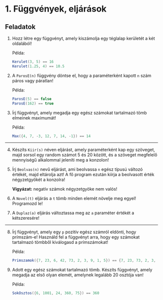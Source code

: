 # 1. Függvények, eljárások

## Feladatok

1. Hozz létre egy függvényt, amely kiszámolja egy téglalap kerületét a két oldalából!

    Példa:
    ```cs
    Kerulet(3, 5) == 16
    Kerulet(1.25, 4) == 10.5
    ```

2. A `ParosE(n)` függvény döntse el, hogy a paraméterként kapott `n` szám páros vagy páratlan!

    Példa:
    ```cs
    ParosE(5) == false
    ParosE(162) == true
    ```

3. Írj függvényt, amely megadja egy egész számokat tartalmazó tömb elmeinek maximumát!
    
    Példa:
    ``` cs
    Max({4, 7, -3, 12, 7, 14, -1}) == 14
    ```

---

4. Készíts `Kiir(s)` néven eljárást, amely paraméterként kap egy szöveget, majd sorsol egy random számot 5 és 20 között, és a szöveget megfelelő mennyiségű alkalommal jeleníti meg a konzolon!

5. Írj `Beolvas(n)` nevű eljárást, ami beolvassa `n` egész típusú változó értékét, majd eltárolja azt! A fő program ezután kiírja a beolvasott érték négyzetgyökét a konzolra!
   
   **Vigyázat:** negatív számok négyzetgyöke nem valós!

6. A `Novel(t)` eljárás a `t` tömb minden elemét növelje meg egyel! Programozd le!

7. A `Duplaz(a)` eljárás változtassa meg az `a` paraméter értékét a kétszeresére!

---

8. Írj függvényt, amely egy `p` pozitív egész számról eldönti, hogy prímszám-e! Használd fel a függvényt arra, hogy egy számokat tartalmazó tömbből kiválogasd a prímszámokat!

    Példa:
    ``` cs
    Primszamok({7, 23, 6, 42, 73, 2, 3, 9, 1, 5}) == {7, 23, 73, 2, 3, 5}
    ```

9. Adott egy egész számokat tartalmazó tömb. Készíts függvényt, amely megadja az első olyan elemét, amelynek legalább 20 osztója van!

    Példa:
    ```cs
    SokOsztos({6, 1001, 24, 360, 75}) == 360
    ```